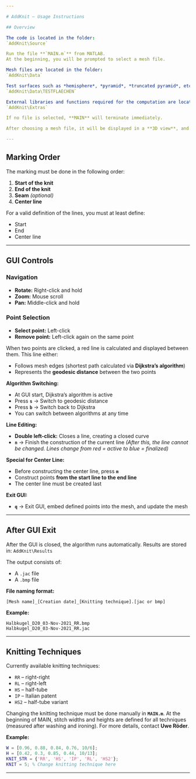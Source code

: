 ```yaml
---

# AddKnit – Usage Instructions

## Overview

The code is located in the folder:
`AddKnit\Source`

Run the file **`MAIN.m`** from MATLAB.
At the beginning, you will be prompted to select a mesh file.

Mesh files are located in the folder:
`AddKnit\Data`

Test surfaces such as *hemisphere*, *pyramid*, *truncated pyramid*, etc., are located in the subfolder:
`AddKnit\Data\TESTFLAECHEN`

External libraries and functions required for the computation are located in:
`AddKnit\Extras`

If no file is selected, **MAIN** will terminate immediately.

After choosing a mesh file, it will be displayed in a **3D view**, and you can start marking points.

---
```


## Marking Order

The marking must be done in the following order:

1. **Start of the knit**
2. **End of the knit**
3. **Seam** *(optional)*
4. **Center line**

For a valid definition of the lines, you must at least define:

* Start
* End
* Center line

---

## GUI Controls

### Navigation

* **Rotate:** Right-click and hold
* **Zoom:** Mouse scroll
* **Pan:** Middle-click and hold

### Point Selection

* **Select point:** Left-click
* **Remove point:** Left-click again on the same point

When two points are clicked, a red line is calculated and displayed between them.
This line either:

* Follows mesh edges (shortest path calculated via **Dijkstra’s algorithm**)
* Represents the **geodesic distance** between the two points

**Algorithm Switching:**

* At GUI start, Dijkstra’s algorithm is active
* Press **`s`** → Switch to geodesic distance
* Press **`b`** → Switch back to Dijkstra
* You can switch between algorithms at any time

**Line Editing:**

* **Double left-click:** Closes a line, creating a closed curve
* **`n`** → Finish the construction of the current line
  *(After this, the line cannot be changed. Lines change from red = active to blue = finalized)*

**Special for Center Line:**

* Before constructing the center line, press **`m`**
* Construct points **from the start line to the end line**
* The center line must be created last

**Exit GUI:**

* **`q`** → Exit GUI, embed defined points into the mesh, and update the mesh

---

## After GUI Exit

After the GUI is closed, the algorithm runs automatically.
Results are stored in:
`AddKnit\Results`

The output consists of:

* A `.jac` file
* A `.bmp` file

**File naming format:**

```
[Mesh name]_[Creation date]_[Knitting technique].[jac or bmp]
```

**Example:**

```
Halbkugel_D20_03-Nov-2021_RR.bmp
Halbkugel_D20_03-Nov-2021_RR.jac
```

---

## Knitting Techniques

Currently available knitting techniques:

* `RR` – right-right
* `RL` – right-left
* `HS` – half-tube
* `IP` – Italian patent
* `HS2` – half-tube variant

Changing the knitting technique must be done manually in **`MAIN.m`**.
At the beginning of MAIN, stitch widths and heights are defined for all techniques (measured after washing and ironing).
For more details, contact **Uwe Röder**.

**Example:**

```matlab
W = [0.96, 0.88, 0.84, 0.76, 10/6];
H = [0.42, 0.3, 0.85, 0.44, 10/13];
KNIT_STR = {'RR', 'HS', 'IP', 'RL', 'HS2'};
KNIT = 5; % Change knitting technique here
```

---

